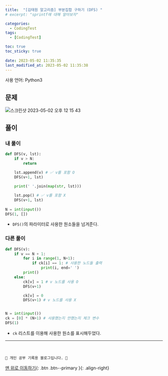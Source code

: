 ```yaml
---
title:  "[김태원 알고리즘] 부분집합 구하기 (DFS) "
# excerpt: "sprintf에 대해 알아보자"

categories:
  - CodingTest
tags:
  - [CodingTest]

toc: true
toc_sticky: true
 
date: 2023-05-02 11:35:35
last_modified_at: 2023-05-02 11:35:38
---
```


사용 언어: Python3

## 문제
![스크린샷 2023-05-02 오후 12 15 43](https://user-images.githubusercontent.com/59405576/235572268-91f1becd-095b-4982-a753-b8d3a21edddd.png)

## 풀이
### 내 풀이 
```py
def DFS(v, lst):
    if v > N:
        return
    
    lst.append(v) # ✅ v를 포함 O
    DFS(v+1, lst)

    print(' '.join(map(str, lst)))

    lst.pop() # ✅ v를 포함 X
    DFS(v+1, lst)
    
N = int(input())
DFS(1, [])
```
- `DFS()`의 파라미터로 사용한 원소들을 넘겨준다.


### 다른 풀이 
```py
def DFS(v):
    if v == N + 1:
        for i in range(1, N+1):
            if ck[i] == 1: # 사용한 노드들 출력
                print(i, end=' ')
        print()
    else:
        ck[v] = 1 # v 노드를 사용 O
        DFS(v+1)

        ck[v] = 0
        DFS(v+1) # v 노드를 사용 X


N = int(input())
ck = [0] * (N+1) # 사용했는지 안했는지 체크 변수
DFS(1)
```
- `ck` 리스트를 이용해 사용한 원소를 표시해두었다.





***
<br>


    💛 개인 공부 기록용 블로그입니다. 👻

[맨 위로 이동하기](#){: .btn .btn--primary }{: .align-right}